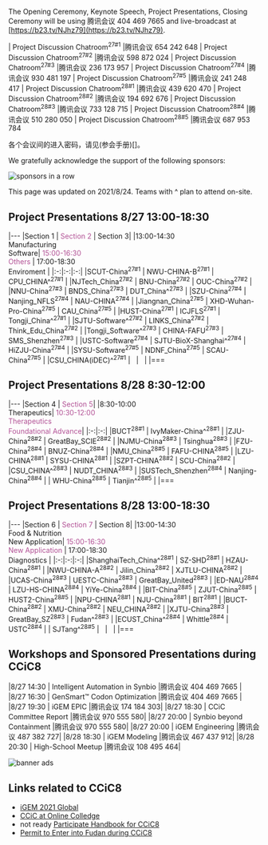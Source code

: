 The Opening Ceremony, Keynote Speech, Project Presentations, Closing Ceremony will be using 腾讯会议 404 469 7665 and live-broadcast at [https://b23.tv/NJhz79](https://b23.tv/NJhz79).

| Project Discussion Chatroom<sup>27#1</sup> |腾讯会议 654 242 648
| Project Discussion Chatroom<sup>27#2</sup> |腾讯会议 598 872 024
| Project Discussion Chatroom<sup>27#3</sup> |腾讯会议 236 173 957
| Project Discussion Chatroom<sup>27#4</sup> |腾讯会议 930 481 197
| Project Discussion Chatroom<sup>27#5</sup> |腾讯会议 241 248 417
| Project Discussion Chatroom<sup>28#1</sup> |腾讯会议 439 620 470
| Project Discussion Chatroom<sup>28#2</sup> |腾讯会议 194 692 676
| Project Discussion Chatroom<sup>28#3</sup> |腾讯会议 733 128 715
| Project Discussion Chatroom<sup>28#4</sup> |腾讯会议 510 280 050
| Project Discussion Chatroom<sup>28#5</sup> |腾讯会议 687 953 784

各个会议间的进入密码，请见(参会手册)[]。

We gratefully acknowledge the support of the following sponsors:

![sponsors in a row](https://raw.githubusercontent.com/coronin/ccic8/gh-pages/sponsor-logo/sponsors-v1.png)

This page was updated on 2021/8/24. Teams with ^ plan to attend on-site.


## Project Presentations 8/27 13:00-18:30

|---
|Section 1 | <span style="color:#B25195">Section 2</span> | Section 3|
|13:00-14:30<br/>Manufacturing<br/>Software| <span style="color:#B25195">15:00-16:30<br/>Others</span> | 17:00-18:30<br/>Enviroment |
|:-:|:-:|:-:|
|SCUT-China<sup>27#1</sup> | NWU-CHINA-B<sup>27#1</sup> | CPU_CHINA^<sup>27#1</sup> |
|NJTech_China<sup>27#2</sup> | BNU-China<sup>27#2</sup> | OUC-China<sup>27#2</sup> |
|NNU-China<sup>27#3</sup> | BNDS_China<sup>27#3</sup> | DUT_China^<sup>27#3</sup> |
|SZU-China<sup>27#4</sup> | Nanjing_NFLS<sup>27#4</sup> | NAU-CHINA<sup>27#4</sup> |
|Jiangnan_China<sup>27#5</sup> | XHD-Wuhan-Pro-China<sup>27#5</sup> | CAU_China<sup>27#5</sup> |
|HUST-China<sup>27#1</sup>  | ICJFLS<sup>27#1</sup> | Tongji_China^<sup>27#1</sup> |
|SJTU-Software^<sup>27#2</sup> | LINKS_China<sup>27#2</sup> | Think_Edu_China<sup>27#2</sup> |
|Tongji_Software^<sup>27#3</sup> | CHINA-FAFU<sup>27#3</sup> | SMS_Shenzhen<sup>27#3</sup> |
|USTC-Software<sup>27#4</sup> | SJTU-BioX-Shanghai^<sup>27#4</sup> | HiZJU-China<sup>27#4</sup> |
|SYSU-Software<sup>27#5</sup> | NDNF_China<sup>27#5</sup>  | SCAU-China<sup>27#5</sup> |
|CSU_CHINA(iDEC)^<sup>27#1</sup> | &nbsp; | &nbsp; |
|===


## Project Presentations 8/28 8:30-12:00

|---
|Section 4 | <span style="color:#B25195">Section 5</span>|
|8:30-10:00<br/>Therapeutics| <span style="color:#B25195">10:30-12:00<br/>Therapeutics<br/>Foundational&nbsp;Advance</span>|
|:-:|:-:|
|BUCT<sup>28#1</sup> | IvyMaker-China^<sup>28#1</sup> |
|ZJU-China<sup>28#2</sup> | GreatBay_SCIE<sup>28#2</sup> |
|NJMU-China<sup>28#3</sup> | Tsinghua<sup>28#3</sup> |
|FZU-China<sup>28#4</sup> | BNUZ-China<sup>28#4</sup> |
|NMU_China<sup>28#5</sup> | FAFU-CHINA<sup>28#5</sup> |
|LZU-CHINA<sup>28#1</sup> | SYSU-CHINA<sup>28#1</sup> |
|SZPT-CHINA<sup>28#2</sup> | SCU-China<sup>28#2</sup> |
|CSU_CHINA^<sup>28#3</sup> | NUDT_CHINA<sup>28#3</sup> |
|SUSTech_Shenzhen<sup>28#4</sup> | Nanjing-China<sup>28#4</sup> |
| WHU-China<sup>28#5</sup> | Tianjin^<sup>28#5</sup> |
|===


## Project Presentations 8/28 13:00-18:30

|---
|Section 6 | <span style="color:#B25195">Section 7</span> | Section 8|
|13:00-14:30<br/>Food &amp; Nutrition<br/>New&nbsp;Application| <span style="color:#B25195">15:00-16:30<br/>New&nbsp;Application</span> | 17:00-18:30<br/>Diagnostics |
|:-:|:-:|:-:|
|ShanghaiTech_China^<sup>28#1</sup> | SZ-SHD<sup>28#1</sup> | HZAU-China<sup>28#1</sup> |
|NWU-CHINA-A<sup>28#2</sup> | Jilin_China<sup>28#2</sup> | XJTLU-CHINA<sup>28#2</sup> |
|UCAS-China<sup>28#3</sup> | UESTC-China<sup>28#3</sup> | GreatBay_United<sup>28#3</sup> |
|ED-NAU<sup>28#4</sup> | LZU-HS-CHINA<sup>28#4</sup> | YiYe-China<sup>28#4</sup> |
|BIT-China<sup>28#5</sup> | ZJUT-China<sup>28#5</sup> | HUST2-China<sup>28#5</sup> |
|NPU-CHINA<sup>28#1</sup> | NJU-China<sup>28#1</sup> | BIT<sup>28#1</sup> |
|BUCT-China<sup>28#2</sup> | XMU-China<sup>28#2</sup> | NEU_CHINA<sup>28#2</sup> |
|XJTU-China<sup>28#3</sup> | GreatBay_SZ<sup>28#3</sup> | Fudan^<sup>28#3</sup> |
|ECUST_China^<sup>28#4</sup> | Whittle<sup>28#4</sup> | USTC<sup>28#4</sup> |
| SJTang^<sup>28#5</sup> | &nbsp; | &nbsp; |
|===


## Workshops and Sponsored Presentations during CCiC8

|8/27 14:30 | Intelligent Automation in Synbio |腾讯会议 404 469 7665 |
|8/27 16:30 | GenSmart&trade; Codon Optimization |腾讯会议 404 469 7665 |
|8/27 19:30 | iGEM EPIC |腾讯会议 174 184 303|
|8/27 18:30 | CCiC Committee Report |腾讯会议 970 555 580|
|8/27 20:00 | Synbio beyond Containment |腾讯会议 970 555 580|
|8/27 20:00 | iGEM Engineering |腾讯会议 487 382 727|
|8/28 18:30 | iGEM Modeling |腾讯会议 467 437 912|
|8/28 20:30 | High-School Meetup |腾讯会议 108 495 464|

![banner ads](https://raw.githubusercontent.com/coronin/ccic8/gh-pages/banner.png)

## Links related to CCiC8
- [iGEM 2021 Global](https://igem2021global.slack.com)
- [CCiC at Online Colledge](https://lexiangla.com/teams/k100014/)
- not ready [Participate Handbook for CCiC8]()
- [Permit to Enter into Fudan during CCiC8](https://www.wjx.cn/vj/r6cE82R.aspx)
